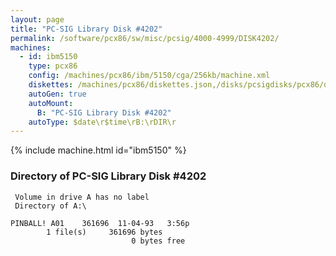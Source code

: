 ```yaml
---
layout: page
title: "PC-SIG Library Disk #4202"
permalink: /software/pcx86/sw/misc/pcsig/4000-4999/DISK4202/
machines:
  - id: ibm5150
    type: pcx86
    config: /machines/pcx86/ibm/5150/cga/256kb/machine.xml
    diskettes: /machines/pcx86/diskettes.json,/disks/pcsigdisks/pcx86/diskettes.json
    autoGen: true
    autoMount:
      B: "PC-SIG Library Disk #4202"
    autoType: $date\r$time\rB:\rDIR\r
---
```


{% include machine.html id="ibm5150" %}

### Directory of PC-SIG Library Disk #4202

     Volume in drive A has no label
     Directory of A:\

    PINBALL! A01    361696  11-04-93   3:56p
            1 file(s)     361696 bytes
                               0 bytes free
